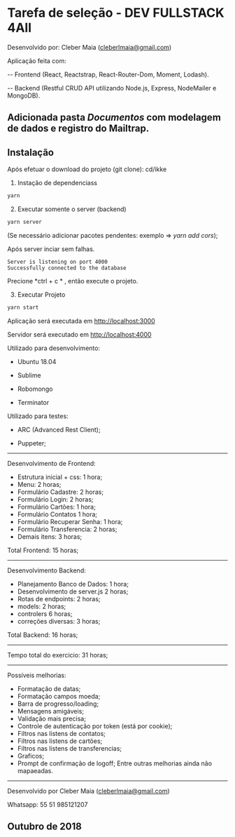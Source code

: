 # Tarefa de seleção - DEV FULLSTACK 4All

Desenvolvido por: Cleber Maia (cleberlmaia@gmail.com)

Aplicação feita com:

-- Frontend (React, Reactstrap, React-Router-Dom, Moment, Lodash).

-- Backend (Restful CRUD API utilizando Node.js, Express, NodeMailer e MongoDB).

## Adicionada pasta *Documentos* com modelagem de dados e registro do Mailtrap.

## Instalação

Após efetuar o download do projeto (git clone): cd/ikke


1. Instação de dependenciass

```bash
yarn
```

2. Executar somente o server (backend)

```bash
yarn server
```
(Se necessário adicionar pacotes pendentes: exemplo => *yarn add cors*);

Após server inciar sem falhas. 
```
Server is listening on port 4000
Successfully connected to the database
```

Precione *ctrl + c * , então execute o projeto.


3. Executar Projeto

```bash
yarn start
```



Aplicação será executada em <http://localhost:3000>


Servidor será executado em <http://localhost:4000>


Utilizado para desenvolvimento:

- Ubuntu 18.04

- Sublime

- Robomongo

- Terminator

Utilizado para testes:

- ARC (Advanced Rest Client);

- Puppeter;

-------------------------
Desenvolvimento de Frontend:
- Estrutura inicial + css: 1 hora;
- Menu: 2 horas;
- Formulário Cadastre: 2 horas;
- Formulário Login: 2 horas;
- Formulário Cartões: 1 hora;
- Formulário Contatos 1 hora;
- Formulário Recuperar Senha: 1 hora;
- Formulário Transferencia: 2 horas;
- Demais itens: 3 horas;

Total Frontend: 15 horas;

--------------------------
Desenvolvimento Backend:
- Planejamento Banco de Dados: 1 hora;
- Desenvolvimento de server.js 2 horas;
- Rotas de endpoints: 2 horas;
- models: 2 horas;
- controlers 6 horas;
- correções diversas: 3 horas;

Total Backend: 16 horas;

------------------------
Tempo total do exercicio: 31 horas;

------------------------
Possíveis melhorias:
- Formatação de datas;
- Formatação campos moeda;
- Barra de progresso/loading;
- Mensagens amigáveis;
- Validação mais precisa;
- Controle de autenticação por token (está por cookie);
- Filtros nas listens de contatos;
- Filtros nas listens de cartões;
- Filtros nas listens de transferencias;
- Graficos;
- Prompt de confirmação de logoff;
Entre outras melhorias ainda não mapaeadas.

--------------------
Desenvolvido por Cleber Maia (cleberlmaia@gmail.com)

Whatsapp: 55 51 985121207

Outubro de 2018
--------------------
